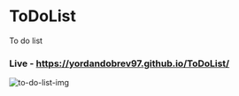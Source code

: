 # ToDoList
To do list

### Live - https://yordandobrev97.github.io/ToDoList/

![to-do-list-img](https://user-images.githubusercontent.com/42092212/66329836-e1116f00-e937-11e9-84bd-7814fce3f449.png)
